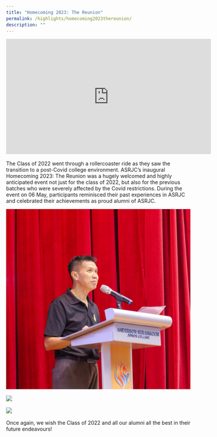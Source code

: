 ```yaml
---
title: "Homecoming 2023: The Reunion"
permalink: /highlights/homecoming2023thereunion/
description: ""
---
```

<iframe allowfullscreen="" allow="accelerometer; autoplay; clipboard-write; encrypted-media; gyroscope; picture-in-picture; web-share" frameborder="0" title="YouTube video player" src="https://www.youtube.com/embed/5D9VYnK8NMk?si=yStOwlykpodfrKKL" height="315" width="560"></iframe>

The Class of 2022 went through a rollercoaster ride as they saw the transition to a post-Covid college environment. ASRJC’s inaugural Homecoming 2023: The Reunion was a hugely welcomed and highly anticipated event not just for the class of 2022, but also for the previous batches who were severely affected by the Covid restrictions. During the event on 06 May, participants reminisced their past experiences in ASRJC and celebrated their achievements as proud alumni of ASRJC. 

![](/images/img_0197.JPG)

![](/images/img_0215.JPG)

![](/images/img_0192.JPG)

Once again, we wish the Class of 2022 and all our alumni all the best in their future endeavours!